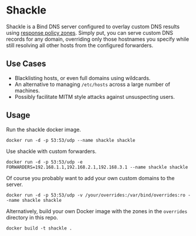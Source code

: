 # Shackle

Shackle is a Bind DNS server configured to overlay custom DNS results using [response policy zones](https://dnsrpz.info/). Simply put, you can serve custom DNS records for any domain, overriding only those hostnames you specify while still resolving all other hosts from the configured forwarders.

## Use Cases

- Blacklisting hosts, or even full domains using wildcards.
- An alternative to managing `/etc/hosts` across a large number of machines.
- Possibly facilitate MITM style attacks against unsuspecting users.

## Usage

Run the shackle docker image.

`docker run -d -p 53:53/udp --name shackle shackle`

Use shackle with custom forwarders.

`docker run -d -p 53:53/udp -e FORWARDERS=192.168.1.1,192.168.2.1,192.168.3.1 --name shackle shackle`

Of course you probably want to add your own custom domains to the server.

`docker run -d -p 53:53/udp -v /your/overrides:/var/bind/overrides:ro --name shackle shackle`

Alternatively, build your own Docker image with the zones in the `overrides` directory in this repo.

`docker build -t shackle .`
